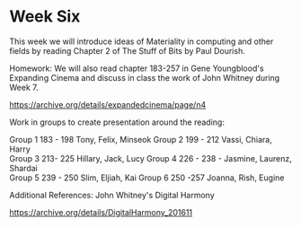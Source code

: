 # Week Six 

This week we will introduce ideas of Materiality in computing and other fields by reading Chapter 2 of The Stuff of Bits by Paul Dourish. 

Homework: 
We will also read chapter 183-257 in Gene Youngblood's Expanding Cinema and discuss in class the work of John Whitney during Week 7.  

https://archive.org/details/expandedcinema/page/n4

Work in groups to create presentation around the reading: 

Group 1 183 - 198 Tony, Felix, Minseok 
Group 2 199 - 212 Vassi, Chiara, Harry  
Group 3 213- 225 Hillary, Jack, Lucy
Group 4  226 - 238 - Jasmine, Laurenz, Shardai  
Group 5 239 - 250 Slim, Eljiah, Kai 
Group 6 250 -257 Joanna, Rish, Eugine  


Additional References: 
John Whitney's Digital Harmony 

https://archive.org/details/DigitalHarmony_201611


